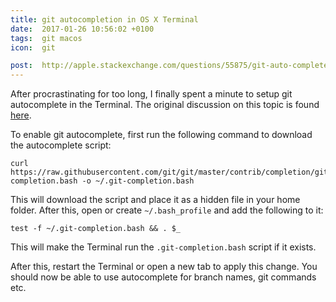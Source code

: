 ```yaml
---
title: git autocompletion in OS X Terminal
date:  2017-01-26 10:56:02 +0100
tags:  git macos
icon:  git

post:  http://apple.stackexchange.com/questions/55875/git-auto-complete-for-branches-at-the-command-line
---
```


After procrastinating for too long, I finally spent a minute to setup git autocomplete
in the Terminal. The original discussion on this topic is
found [here]({{page.post}}).

To enable git autocomplete, first run the following command to download the autocomplete
script:

```
curl https://raw.githubusercontent.com/git/git/master/contrib/completion/git-completion.bash -o ~/.git-completion.bash
```

This will download the script and place it as a hidden file in your home folder. After
this, open or create `~/.bash_profile` and add the following to it:

```
test -f ~/.git-completion.bash && . $_
```

This will make the Terminal run the `.git-completion.bash` script if it exists.

After this, restart the Terminal or open a new tab to apply this change. You should
now be able to use autocomplete for branch names, git commands etc.
